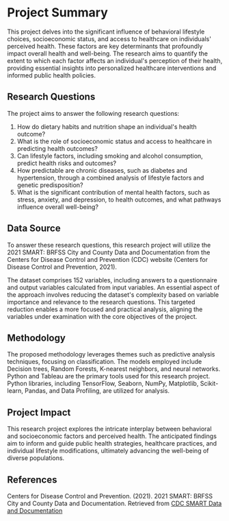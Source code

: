 # Project Summary

This project delves into the significant influence of behavioral lifestyle choices, socioeconomic status, and access to healthcare on individuals' perceived health. These factors are key determinants that profoundly impact overall health and well-being. The research aims to quantify the extent to which each factor affects an individual's perception of their health, providing essential insights into personalized healthcare interventions and informed public health policies.

## Research Questions

The project aims to answer the following research questions:

1. How do dietary habits and nutrition shape an individual's health outcome?
2. What is the role of socioeconomic status and access to healthcare in predicting health outcomes?
3. Can lifestyle factors, including smoking and alcohol consumption, predict health risks and outcomes?
4. How predictable are chronic diseases, such as diabetes and hypertension, through a combined analysis of lifestyle factors and genetic predisposition?
5. What is the significant contribution of mental health factors, such as stress, anxiety, and depression, to health outcomes, and what pathways influence overall well-being?

## Data Source

To answer these research questions, this research project will utilize the 2021 SMART: BRFSS City and County Data and Documentation from the Centers for Disease Control and Prevention (CDC) website (Centers for Disease Control and Prevention, 2021).

The dataset comprises 152 variables, including answers to a questionnaire and output variables calculated from input variables. An essential aspect of the approach involves reducing the dataset's complexity based on variable importance and relevance to the research questions. This targeted reduction enables a more focused and practical analysis, aligning the variables under examination with the core objectives of the project.

## Methodology

The proposed methodology leverages themes such as predictive analysis techniques, focusing on classification. The models employed include Decision trees, Random Forests, K-nearest neighbors, and neural networks. Python and Tableau are the primary tools used for this research project. Python libraries, including TensorFlow, Seaborn, NumPy, Matplotlib, Scikit-learn, Pandas, and Data Profiling, are utilized for analysis.

## Project Impact

This research project explores the intricate interplay between behavioral and socioeconomic factors and perceived health. The anticipated findings aim to inform and guide public health strategies, healthcare practices, and individual lifestyle modifications, ultimately advancing the well-being of diverse populations.

## References

Centers for Disease Control and Prevention. (2021). 2021 SMART: BRFSS City and County Data and Documentation. Retrieved from [CDC SMART Data and Documentation](https://www.cdc.gov/brfss/smart/smart_2021.html)
